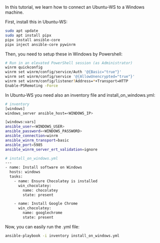 In this tutorial, we learn how to connect an Ubuntu-WS to a Windows machine.

First, install this in Ubuntu-WS:

```bash
sudo apt update
sudo apt install pipx
pipx install ansible-core
pipx inject ansible-core pywinrm
```

Then, you need to setup these in Windows by Powershell:

```bash
# Run in an elevated PowerShell session (as Administrator)
winrm quickconfig
winrm set winrm/config/service/Auth '@{Basic="true"}'
winrm set winrm/config/service '@{AllowUnencrypted="true"}'
winrm set winrm/config/listener?Address=*+Transport=HTTP
Enable-PSRemoting -Force
```

 In Ubuntu-WS you need also an inventory file and install_on_windows.yml:


```bash
# inventory
[windows]
windows_server ansible_host=<WINDOWS_IP>

[windows:vars]
ansible_user=<WINDOWS_USER>
ansible_password=<WINDOWS_PASSWORD>
ansible_connection=winrm
ansible_winrm_transport=basic
ansible_port=5985
ansible_winrm_server_ert_validation=ignore
```

```bash
# install_on_windows.yml
---
- name: Install software on Windows
  hosts: windows
  tasks:
    - name: Ensure Chocolatey is installed
      win_chocolatey:
        name: chocolatey
        state: present

    - name: Install Google Chrome
      win_chocolatey:
        name: googlechrome
        state: present
```
Now, you can easily run the .yml file:

```bash
ansible-playbook -i inventory install_on_windows.yml
````

